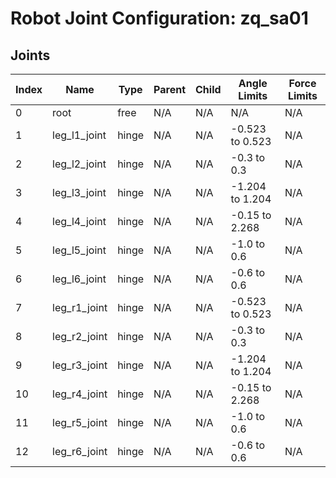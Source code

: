 # Robot Joint Configuration: zq_sa01

## Joints

| Index | Name | Type | Parent | Child | Angle Limits | Force Limits |
|---|---|---|---|---|---|---|
| 0 | root | free | N/A | N/A | N/A | N/A |
| 1 | leg_l1_joint | hinge | N/A | N/A | -0.523 to 0.523 | N/A |
| 2 | leg_l2_joint | hinge | N/A | N/A | -0.3 to 0.3 | N/A |
| 3 | leg_l3_joint | hinge | N/A | N/A | -1.204 to 1.204 | N/A |
| 4 | leg_l4_joint | hinge | N/A | N/A | -0.15 to 2.268 | N/A |
| 5 | leg_l5_joint | hinge | N/A | N/A | -1.0 to 0.6 | N/A |
| 6 | leg_l6_joint | hinge | N/A | N/A | -0.6 to 0.6 | N/A |
| 7 | leg_r1_joint | hinge | N/A | N/A | -0.523 to 0.523 | N/A |
| 8 | leg_r2_joint | hinge | N/A | N/A | -0.3 to 0.3 | N/A |
| 9 | leg_r3_joint | hinge | N/A | N/A | -1.204 to 1.204 | N/A |
| 10 | leg_r4_joint | hinge | N/A | N/A | -0.15 to 2.268 | N/A |
| 11 | leg_r5_joint | hinge | N/A | N/A | -1.0 to 0.6 | N/A |
| 12 | leg_r6_joint | hinge | N/A | N/A | -0.6 to 0.6 | N/A |
